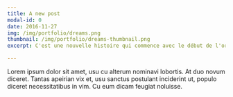```yaml
---
title: A new post
modal-id: 0
date: 2016-11-27
img: /img/portfolio/dreams.png
thumbnail: /img/portfolio/dreams-thumbnail.png
excerpt: C'est une nouvelle histoire qui commence avec le début de l'organisation de cette nouvelle édition 50 ans plus tard.

---
```


Lorem ipsum dolor sit amet, usu cu alterum nominavi lobortis. At duo novum diceret. Tantas apeirian vix et, usu sanctus postulant inciderint ut, populo diceret necessitatibus in vim. Cu eum dicam feugiat noluisse.
